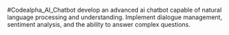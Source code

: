 #Codealpha_AI_Chatbot
develop an advanced ai chatbot capable of natural language processing and understanding. 
Implement dialogue management, sentiment analysis, and the ability to answer complex questions.
